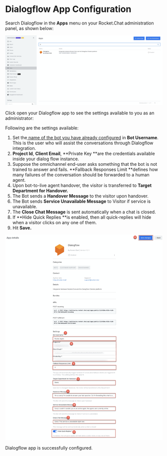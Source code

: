 # Dialogflow App Configuration

Search Dialogflow in the **Apps** menu on your Rocket.Chat administration panel, as shown below:

![](<../../../../../.gitbook/assets/image (460).png>)

Click open your Dialogflow app to see the settings available to you as an administrator:

Following are the settings available:

1. Set the[ name of the bot you have already configured](https://docs.rocket.chat/guides/apps-guides/omnichannel-apps/dialogflow-app/dialogflow-app-configuration/bot-user-configuration) in **Bot Username**. This is the user who will assist the conversations through Dialogflow integration.
2. **Project Id**, **Client Email**, \*\*Private Key \*\*are the credentials available inside your dialog flow instance.
3. Suppose the omnichannel end-user asks something that the bot is not trained to answer and fails. \*\*Fallback Responses Limit \*\*defines how many failures of the conversation should be forwarded to a human agent.
4. Upon bot-to-live agent handover, the visitor is transferred to **Target Department for Handover.**
5. The Bot sends a **Handover Message** to the visitor upon handover.
6. The Bot sends **Service Unavailable Message** to Visitor if service is unavailable.
7. The **Close Chat Message** is sent automatically when a chat is closed.
8. If \*\*Hide Quick Replies \*\*is enabled, then all quick-replies will hide when a visitor clicks on any one of them.
9. Hit **Save.**

![](<../../../../../.gitbook/assets/image (464).png>)

Dialogflow app is successfully configured.
